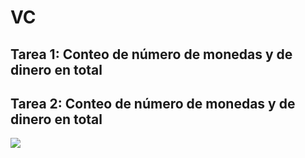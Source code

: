 # VC
## Tarea 1: Conteo de número de monedas y de dinero en total

## Tarea 2: Conteo de número de monedas y de dinero en total
[![](https://mermaid.ink/img/pako:eNpVjk1qw0AMha8yaJ1cwIuWEtOsCoVk1U4XYkZ2BmYkd34IwfZhcpJCc7GOk5a2Wgjpfe8JjWDEEjTQeTmaA8as9q1mVevWn5yJMvjLOWVnJKn1-k5txs-PnbCKZIWtpPv55t0sdEpuUu3rM3lP-e0vYJnU9jvK1Mff4PZ69pp88O_F5Xg5s_rHlvBjxD4Q5_rGwmAFgWJAZ-v_46JoyAcKpKGpo6UOi88aNM_ViiXL7sQGmhwLraAMFjO1DvuIAZoOfarqgPwi8rPPX9ydYGY?type=png)](https://mermaid.live/edit#pako:eNpVjk1qw0AMha8yaJ1cwIuWEtOsCoVk1U4XYkZ2BmYkd34IwfZhcpJCc7GOk5a2Wgjpfe8JjWDEEjTQeTmaA8as9q1mVevWn5yJMvjLOWVnJKn1-k5txs-PnbCKZIWtpPv55t0sdEpuUu3rM3lP-e0vYJnU9jvK1Mff4PZ69pp88O_F5Xg5s_rHlvBjxD4Q5_rGwmAFgWJAZ-v_46JoyAcKpKGpo6UOi88aNM_ViiXL7sQGmhwLraAMFjO1DvuIAZoOfarqgPwi8rPPX9ydYGY)
